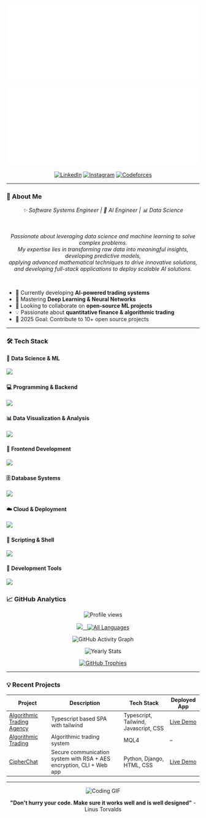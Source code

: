<p align="center">
  <img src="./header.svg" alt="Header" width="1000" height="200"/>
</p>

<p align="center">
  <img src="./subheader.svg" alt="Subheader" width="1000" height="200"/>
</p>


<div align="center">
  
  [![LinkedIn](https://img.shields.io/badge/LinkedIn-0A66C2?style=for-the-badge&logo=linkedin&logoColor=white)](https://www.linkedin.com/in/santiago-espinosa-giraldo/)
  [![Instagram](https://img.shields.io/badge/Instagram-E4405F?style=for-the-badge&logo=instagram&logoColor=white)](https://www.instagram.com/espinosacodes1/)
  [![Codeforces](https://img.shields.io/badge/Codeforces-1F8ACB?style=for-the-badge&logo=codeforces&logoColor=white)](https://codeforces.com/profile/taxevader007/)
  
</div>

---

### 🚀 About Me

<p align="center">
  <em>✨ Software Systems Engineer | 🤖 AI Engineer | 📊 Data Science</em>
</p>

<br>

<p align="center">
  <em>Passionate about leveraging data science and machine learning to solve complex problems.<br>
  My expertise lies in transforming raw data into meaningful insights, developing predictive models,<br> 
  applying advanced mathematical techniques to drive innovative solutions,<br>
  and developing full-stack applications to deploy scalable AI solutions.</em>
</p>

<br>

- 🔭 Currently developing **AI-powered trading systems**
- 🌱 Mastering **Deep Learning & Neural Networks**
- 👯 Looking to collaborate on **open-source ML projects**
- 💡 Passionate about **quantitative finance & algorithmic trading**
- 🎯 2025 Goal: Contribute to 10+ open source projects

---

### 🛠️ Tech Stack

#### 🔬 Data Science & ML
<p align="left">
  <a href="https://skillicons.dev">
    <img src="https://skillicons.dev/icons?i=python,r,tensorflow,pytorch,sklearn,numpy,pandas" />
  </a>
</p>

#### 💻 Programming & Backend
<p align="left">
  <a href="https://skillicons.dev">
    <img src="https://skillicons.dev/icons?i=java,cpp,python,scala,nodejs,docker,rust" />
  </a>
</p>

#### 📊 Data Visualization & Analysis
<p align="left">
  <a href="https://skillicons.dev">
    <img src="https://skillicons.dev/icons?i=r,python" />
  </a>
</p>

#### 🎨 Frontend Development
<p align="left">
  <a href="https://skillicons.dev">
    <img src="https://skillicons.dev/icons?i=html,css,javascript,react,typescript" />
  </a>
</p>

#### 🗄️ Database Systems
<p align="left">
  <a href="https://skillicons.dev">
    <img src="https://skillicons.dev/icons?i=mysql,postgresql" />
  </a>
</p>

#### ☁️ Cloud & Deployment
<p align="left">
  <a href="https://skillicons.dev">
    <img src="https://skillicons.dev/icons?i=aws,azure,terraform,docker,kubernetes" />
  </a>
</p>

#### 🤖 Scripting & Shell
<p align="left"> 
  <a href="https://skillicons.dev"> 
    <img src="https://skillicons.dev/icons?i=bash,powershell,python,githubactions" /> 
  </a> 
</p>

#### 🧰 Development Tools
<p align="left">
  <a href="https://skillicons.dev">
    <img src="https://skillicons.dev/icons?i=git,github,vscode,linux,vim,arch,ubuntu,debian" />
  </a>
</p>


### 📈 GitHub Analytics

<p align="center"> 
  <img src="https://komarev.com/ghpvc/?username=espinosacodes&label=Profile%20Views&color=5cd6d6&style=flat-square" alt="Profile views"/> 
</p>

<p align="center">
  <a href="https://github.com/espinosacodes">
    <img height="150em" src="https://github-readme-stats-eight-theta.vercel.app/api?username=espinosacodes&show_icons=true&theme=dark&bg_color=0d1117&include_all_commits=true&count_private=true&hide_border=true"/>&nbsp;&nbsp;
    <img height="150em" src="https://github-readme-stats.vercel.app/api/top-langs/?username=espinosacodes&layout=compact&theme=dark&hide_border=true&hide_progress=true&langs_count=100&cache_seconds=0" alt="All Languages"/> </a>
</p>

<p align="center">
  <img src="https://github-readme-activity-graph.vercel.app/graph?username=espinosacodes&theme=react-dark&bg_color=0D1117&hide_border=true&color=9D4EDD&line=9D4EDD&point=FFFFFF" alt="GitHub Activity Graph"/>
</p>

<p align="center">
  <img src="https://github-profile-summary-cards.vercel.app/api/cards/profile-details?username=espinosacodes&theme=2077" alt="Yearly Stats"/>
</p>

<p align="center">
  <a href="https://github.com/ryo-ma/github-profile-trophy">
    <img src="https://github-profile-trophy.vercel.app/?username=espinosacodes&theme=onedark&row=1&column=5&margin-h=15&margin-w=5&no-bg=true" alt="GitHub Trophies" />
  </a>
</p>

---

### 💡 Recent Projects

| Project | Description | Tech Stack | Deployed App |
|---------|-------------|------------|--------------|
| [Algorithmic Trading Agency](https://github.com/espinosacodes/deltanexusweb) | Typescript based SPA with tailwind | Typescript, Tailwind, Javascript, CSS | [Live Demo](https://deltanexus.netlify.app)|
| [Algorithmic Trading](https://github.com/espinosacodes/mql4Scripts) | Algorithmic trading system | MQL4 | – |
| [CipherChat](https://github.com/espinosacodes/CipherChat) | Secure communication system with RSA + AES encryption, CLI + Web app | Python, Django, HTML, CSS | [Live Demo](https://cipherchat-qzui.onrender.com) |

<!--| [Neural Network Framework](https://github.com/) | Custom deep learning implementation | C++, CUDA, Python |-->

---


<div align="center">
  
  ![Coding GIF](https://media.tenor.com/74l5y1hUdtwAAAAi/pokemon.gif)
  
  **"Don't hurry your code. Make sure it works well and is well designed"** - Linus Torvalds 
  
</div>
